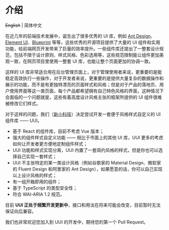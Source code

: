 # 介绍

~~English~~ | 简体中文

在近几年的前端技术发展中，诞生出了很多优秀的 UI 库，例如 [Ant Design](https://ant.design/)、[Element UI](https://element.eleme.io/)、[Blueprint](https://blueprintjs.com/) 等等，这些优秀的开源项目提供了大量的 UI 组件和实用功能，给前端网页开发带来了巨量的效率提升。一些组件库还提出了一整套设计规范，包括不限于设计原则、样式风格、色彩选用等，这些规范限制能让组件更加美观一致，在网页项目里使用一整套 UI 库，也能让整个页面更加的协调一致。

这样的 UI 库非常适合用在后台管理页面上，对于管理使用者来说，更重要的是能稳定高效执行一些操作，对于开发者来说，更重要的是提供大量复杂的数据操作和展示的功能，而不是有更独特漂亮的页面样式和风格；但是对于产品的落地页、用户使用界面等这一类页面，每个产品都希望拥有自己特色风格的界面，这种情况下会面临的一个问题就是，这些有着高度设计风格主张的框架所提供的 UI 组件很难被修改它们样式。

对于这样的问题，我们（[新小科技](https://xinxiao.tech/)）决定尝试开发一套便于风格样式自定义的 UI 组件库 —— UUI。

* 基于 React 的组件库，目前不考虑 Vue 版本；
* 强大的组件样式自定义功能 —— 相比于市面上的其他 UI 库，UUI 更多的考虑如何让开发者更方便地定制组件样式；
* UUI 功能和样式实现分离，UUI 内置了一套简约风格的样式，但是你也可以选择自己实现一套样式；
* UUI 不主张特定的某一类设计风格（例如谷歌家的 Material Design、微软家的 Fluent Design 和阿里家的 Ant Design），如果愿意的话，你可以自己实现以上设计风格的样式；
* 有一组开箱即用的组件；
* 基于 TypeScript 的类型安全性；
* 符合 WAI-ARIA 1.2 规范。

目前 **UUI 正处于频繁开发更新中**，接口和用法在将来可能会改变，目前暂时无法保证向后兼容。

我们也非常欢迎您加入到 UUI 的开发中，期待您的第一个 Pull Request。